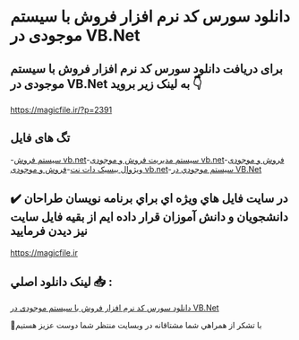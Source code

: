 # دانلود سورس کد نرم افزار فروش با سیستم موجودی در VB.Net

## برای دریافت دانلود سورس کد نرم افزار فروش با سیستم موجودی در VB.Net به لینک زیر بروید 👇

https://magicfile.ir/?p=2391

## تگ های فایل

-[سیستم فروش vb.net](https://magicfile.ir/product/%d8%b3%d9%88%d8%b1%d8%b3-%da%a9%d8%af-%d9%81%d8%b1%d9%88%d8%b4-%d8%a8%d8%a7-%d8%b3%d9%8a%d8%b3%d8%aa%d9%85-%d9%85%d9%88%d8%ac%d9%88%d8%af%d9%8a-%d8%af%d8%b1-vb-net/)-[سیستم مدیریت فروش و موجودی vb.net](https://magicfile.ir/product/%d8%b3%d9%88%d8%b1%d8%b3-%da%a9%d8%af-%d9%81%d8%b1%d9%88%d8%b4-%d8%a8%d8%a7-%d8%b3%d9%8a%d8%b3%d8%aa%d9%85-%d9%85%d9%88%d8%ac%d9%88%d8%af%d9%8a-%d8%af%d8%b1-vb-net/)-[فروش و موجودی ویژوال بیسیک دات نت](https://magicfile.ir/product/%d8%b3%d9%88%d8%b1%d8%b3-%da%a9%d8%af-%d9%81%d8%b1%d9%88%d8%b4-%d8%a8%d8%a7-%d8%b3%d9%8a%d8%b3%d8%aa%d9%85-%d9%85%d9%88%d8%ac%d9%88%d8%af%d9%8a-%d8%af%d8%b1-vb-net/)-[فروش و موجودی vb.net](https://magicfile.ir/product/%d8%b3%d9%88%d8%b1%d8%b3-%da%a9%d8%af-%d9%81%d8%b1%d9%88%d8%b4-%d8%a8%d8%a7-%d8%b3%d9%8a%d8%b3%d8%aa%d9%85-%d9%85%d9%88%d8%ac%d9%88%d8%af%d9%8a-%d8%af%d8%b1-vb-net/)-[سيستم موجودي در VB.Net](https://magicfile.ir/product/%d8%b3%d9%88%d8%b1%d8%b3-%da%a9%d8%af-%d9%81%d8%b1%d9%88%d8%b4-%d8%a8%d8%a7-%d8%b3%d9%8a%d8%b3%d8%aa%d9%85-%d9%85%d9%88%d8%ac%d9%88%d8%af%d9%8a-%d8%af%d8%b1-vb-net/)

## ✔️ در سايت فايل هاي ويژه اي براي برنامه نويسان طراحان دانشجويان و دانش آموزان قرار داده ايم از بقيه فايل سايت نيز ديدن فرماييد

https://magicfile.ir


## لينک دانلود اصلي 📥 :

[دانلود سورس کد نرم افزار فروش با سیستم موجودی در VB.Net](https://magicfile.ir/product/%d8%b3%d9%88%d8%b1%d8%b3-%da%a9%d8%af-%d9%81%d8%b1%d9%88%d8%b4-%d8%a8%d8%a7-%d8%b3%d9%8a%d8%b3%d8%aa%d9%85-%d9%85%d9%88%d8%ac%d9%88%d8%af%d9%8a-%d8%af%d8%b1-vb-net/) 


🙏با تشکر از همراهي شما مشتاقانه در وبسایت منتظر شما دوست عزیز هستیم

